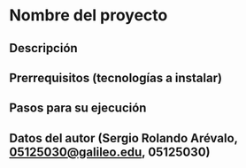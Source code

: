 # Nombre del proyecto
## Descripción 
## Prerrequisitos (tecnologías a instalar)
## Pasos para su ejecución
## Datos del autor (Sergio Rolando Arévalo, 05125030@galileo.edu, 05125030)